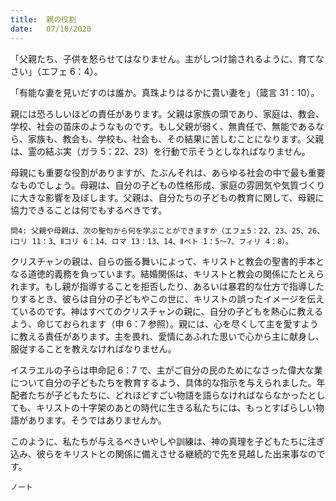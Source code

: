 ```yaml
---
title:  親の役割
date:   07/10/2020
---
```


「父親たち、子供を怒らせてはなりません。主がしつけ諭されるように、育てなさい」（エフェ 6：4）。

「有能な妻を見いだすのは誰か。真珠よりはるかに貴い妻を」（箴言 31：10）。

親には恐ろしいほどの責任があります。父親は家族の頭であり、家庭は、教会、学校、社会の苗床のようなものです。もし父親が弱く、無責任で、無能であるなら、家族も、教会も、学校も、社会も、その結果に苦しむことになります。父親は、霊の結ぶ実（ガラ 5：22、23）を行動で示そうとしなればなりません。

母親にも重要な役割がありますが、たぶんそれは、あらゆる社会の中で最も重要なものでしょう。母親は、自分の子どもの性格形成、家庭の雰囲気や気質づくりに大きな影響を及ぼします。父親は、自分たちの子どもの教育に関して、母親に協力できることは何でもするべきです。

`問4: 父親や母親は、次の聖句から何を学ぶことができますか（エフェ5：22、23、25、26、Ⅰコリ 11：3、Ⅱコリ 6：14、ロマ 13：13、14、Ⅱペト 1：5～7、フィリ 4：8）。`

クリスチャンの親は、自らの振る舞いによって、キリストと教会の聖書的手本となる道徳的義務を負っています。結婚関係は、キリストと教会の関係にたとえられます。もし親が指導することを拒否したり、あるいは暴君的な仕方で指導したりするとき、彼らは自分の子どもやこの世に、キリストの誤ったイメージを伝えているのです。神はすべてのクリスチャンの親に、自分の子どもを熱心に教えるよう、命じておられます（申 6：7 参照）。親には、心を尽くして主を愛すように教える責任があります。主を畏れ、愛情にあふれた思いで心から主に献身し、服従することを教えなければなりません。

イスラエルの子らは申命記 6：7 で、主がご自分の民のためになさった偉大な業について自分の子どもたちを教育するよう、具体的な指示を与えられました。年配者たちが子どもたちに、どれほどすごい物語を語らなければならなかったとしても、キリストの十字架のあとの時代に生きる私たちには、もっとすばらしい物語があります。そうではありませんか。

このように、私たちが与えるべきいやしや訓練は、神の真理を子どもたちに注ぎ込み、彼らをキリストとの関係に備えさせる継続的で先を見越した出来事なのです。

`ノート`